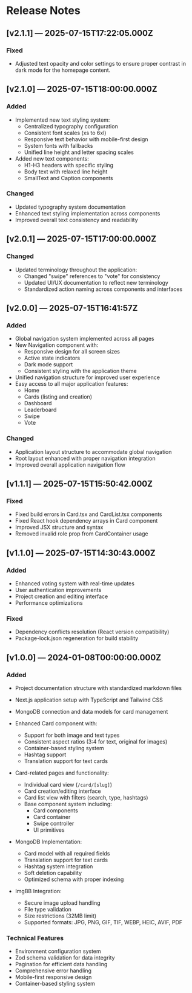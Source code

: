 # Release Notes

## [v2.1.1] — 2025-07-15T17:22:05.000Z

### Fixed
- Adjusted text opacity and color settings to ensure proper contrast in dark mode for the homepage content.

## [v2.1.0] — 2025-07-15T18:00:00.000Z

### Added
- Implemented new text styling system:
  - Centralized typography configuration
  - Consistent font scales (xs to 6xl)
  - Responsive text behavior with mobile-first design
  - System fonts with fallbacks
  - Unified line height and letter spacing scales
- Added new text components:
  - H1-H3 headers with specific styling
  - Body text with relaxed line height
  - SmallText and Caption components

### Changed
- Updated typography system documentation
- Enhanced text styling implementation across components
- Improved overall text consistency and readability

## [v2.0.1] — 2025-07-15T17:00:00.000Z

### Changed
- Updated terminology throughout the application:
  - Changed "swipe" references to "vote" for consistency
  - Updated UI/UX documentation to reflect new terminology
  - Standardized action naming across components and interfaces

## [v2.0.0] — 2025-07-15T16:41:57Z

### Added
- Global navigation system implemented across all pages
- New Navigation component with:
  - Responsive design for all screen sizes
  - Active state indicators
  - Dark mode support
  - Consistent styling with the application theme
- Unified navigation structure for improved user experience
- Easy access to all major application features:
  - Home
  - Cards (listing and creation)
  - Dashboard
  - Leaderboard
  - Swipe
  - Vote

### Changed
- Application layout structure to accommodate global navigation
- Root layout enhanced with proper navigation integration
- Improved overall application navigation flow

## [v1.1.1] — 2025-07-15T15:50:42.000Z

### Fixed
- Fixed build errors in Card.tsx and CardList.tsx components
- Fixed React hook dependency arrays in Card component
- Improved JSX structure and syntax
- Removed invalid role prop from CardContainer usage

## [v1.1.0] — 2025-07-15T14:30:43.000Z

### Added
- Enhanced voting system with real-time updates
- User authentication improvements
- Project creation and editing interface
- Performance optimizations

### Fixed
- Dependency conflicts resolution (React version compatibility)
- Package-lock.json regeneration for build stability

## [v1.0.0] — 2024-01-08T00:00:00.000Z

### Added
- Project documentation structure with standardized markdown files
- Next.js application setup with TypeScript and Tailwind CSS
- MongoDB connection and data models for card management
- Enhanced Card component with:
  - Support for both image and text types
  - Consistent aspect ratios (3:4 for text, original for images)
  - Container-based styling system
  - Hashtag support
  - Translation support for text cards

- Card-related pages and functionality:
  - Individual card view (`/card/[slug]`)
  - Card creation/editing interface
  - Card list view with filters (search, type, hashtags)
  - Base component system including:
    - Card components
    - Card container
    - Swipe controller
    - UI primitives

- MongoDB Implementation:
  - Card model with all required fields
  - Translation support for text cards
  - Hashtag system integration
  - Soft deletion capability
  - Optimized schema with proper indexing

- ImgBB Integration:
  - Secure image upload handling
  - File type validation
  - Size restrictions (32MB limit)
  - Supported formats: JPG, PNG, GIF, TIF, WEBP, HEIC, AVIF, PDF

### Technical Features
- Environment configuration system
- Zod schema validation for data integrity
- Pagination for efficient data handling
- Comprehensive error handling
- Mobile-first responsive design
- Container-based styling system
